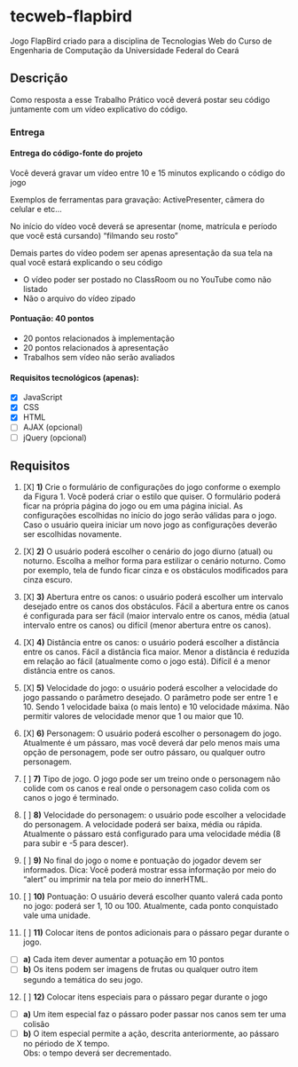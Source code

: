 # tecweb-flapbird
Jogo FlapBird criado para a disciplina de Tecnologias Web do Curso de Engenharia de Computação da Universidade Federal do Ceará

## Descrição
Como resposta a esse Trabalho Prático você deverá postar seu código juntamente com um vídeo explicativo do código.

### Entrega
#### Entrega do código-fonte do projeto 
Você deverá gravar um vídeo entre 10 e 15 minutos explicando o código do  jogo  

Exemplos de ferramentas para gravação: ActivePresenter, câmera do celular e etc…  

No início do vídeo você deverá se apresentar (nome, matrícula e período que você está cursando) “filmando seu rosto”  

Demais partes do vídeo podem ser apenas apresentação da sua tela na qual você estará explicando o seu código
 - O vídeo poder ser postado no ClassRoom  ou no YouTube como não listado 
 - Não o arquivo do vídeo zipado 

#### Pontuação: 40 pontos  
 - 20 pontos relacionados à implementação 
 - 20 pontos relacionados à apresentação
 - Trabalhos sem vídeo não serão avaliados 
 
#### Requisitos tecnológicos (apenas):  
 - [X] JavaScript
 - [X] CSS
 - [X] HTML
 - [ ] AJAX (opcional)
 - [ ] jQuery (opcional)

## Requisitos

1) [X] **1)** Crie o formulário de configurações do jogo conforme o exemplo da Figura 1. Você poderá criar o estilo que quiser. O formulário poderá ficar na própria página do jogo ou em uma página inicial. As configurações escolhidas no início do jogo serão válidas para o jogo. Caso o usuário queira iniciar um novo jogo as configurações deverão ser escolhidas novamente.

2) [X] **2)** O usuário poderá escolher o cenário do jogo diurno (atual) ou noturno. Escolha a melhor forma para estilizar o cenário noturno. Como por exemplo, tela de fundo ficar cinza e os obstáculos modificados para cinza escuro.

3) [X] **3)** Abertura entre os canos: o usuário poderá escolher um intervalo desejado entre os canos dos obstáculos. Fácil a abertura entre os canos é configurada para ser fácil (maior intervalo entre os canos, média (atual intervalo entre os canos) ou difícil (menor abertura entre os canos).

4) [X] **4)** Distância entre os canos: o usuário poderá escolher a distância entre os canos. Fácil a distância fica maior. Menor a distância é reduzida em relação ao fácil (atualmente como o jogo está). Difícil é a menor distância entre os canos.
 
5) [X] **5)** Velocidade do jogo: o usuário poderá escolher a velocidade do jogo passando o parâmetro desejado. O parâmetro pode ser entre 1 e 10. Sendo 1 velocidade baixa (o mais lento) e 10 velocidade máxima. Não permitir valores de velocidade menor que 1 ou maior que 10.

6) [X] **6)** Personagem: O usuário poderá escolher o personagem do jogo. Atualmente é um pássaro, mas você deverá dar pelo menos mais uma opção de personagem, pode ser outro pássaro, ou qualquer outro personagem.

7) [ ] **7)** Tipo de jogo. O jogo pode ser um treino onde o personagem não colide com os canos e real onde o personagem caso colida com os canos o jogo é terminado.

8) [ ] **8)** Velocidade do personagem: o usuário pode escolher a velocidade do personagem. A velocidade poderá ser baixa, média ou rápida. Atualmente o pássaro está configurado para uma velocidade média (8 para subir e -5 para descer).

9) [ ] **9)** No final do jogo o nome e pontuação do jogador devem ser informados. Dica: Você poderá mostrar essa informação por meio do “alert” ou imprimir na tela por meio do innerHTML.

10) [ ] **10)** Pontuação: O usuário deverá escolher quanto valerá cada ponto no jogo: poderá ser 1, 10 ou 100. Atualmente, cada ponto conquistado vale uma unidade.

11) [ ] **11)** Colocar itens de pontos adicionais para o pássaro pegar durante o jogo.
   - [ ] **a)** Cada item dever aumentar a potuação em 10 pontos
   - [ ] **b)** Os itens podem ser imagens de frutas ou qualquer outro item segundo a
temática do seu jogo.

12) [ ] **12)** Colocar itens especiais para o pássaro pegar durante o jogo
   - [ ] **a)** Um item especial faz o pássaro poder passar nos canos sem ter uma colisão
   - [ ] **b)** O item especial permite a ação, descrita anteriormente, ao pássaro no périodo de
X tempo.   
     Obs: o tempo deverá ser decrementado.
